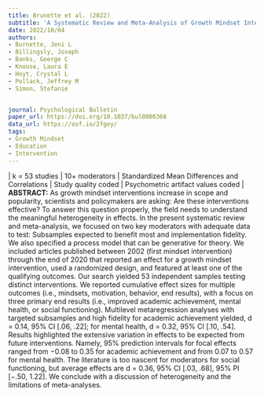 ```yaml
---
title: Brunette et al. (2022)
subtitle: 'A Systematic Review and Meta-Analysis of Growth Mindset Interventions: For Whom, How, and Why Might Such Interventions Work?'
date: 2022/10/04
authors:
- Burnette, Jeni L
- Billingsly, Joseph
- Banks, Goerge C
- Knouse, Laura E
- Hoyt, Crystal L
- Pollack, Jeffrey M
- Simon, Stefanie


journal: Psychological Bulletin
paper_url: https://doi.org/10.1037/bul0000368
data_url: https://osf.io/2fgey/
tags:
- Growth Mindset
- Education
- Intervention
---
```


| k = 53 studies | 10+ moderators | Standardized Mean Differences and Correlations | Study quality coded | Psychometric artifact values coded | **ABSTRACT:**  As growth mindset interventions increase in scope and popularity, scientists and policymakers are asking: Are these interventions effective? To answer this question properly, the field needs to understand the meaningful heterogeneity in effects. In the present systematic review and meta-analysis, we focused on two key moderators with adequate data to test: Subsamples expected to benefit most and implementation fidelity. We also specified a process model that can be generative for theory. We included articles published between 2002 (first mindset intervention) through the end of 2020 that reported an effect for a growth mindset intervention, used a randomized design, and featured at least one of the qualifying outcomes. Our search yielded 53 independent samples testing distinct interventions. We reported cumulative effect sizes for multiple outcomes (i.e., mindsets, motivation, behavior, end results), with a focus on three primary end results (i.e., improved academic achievement, mental health, or social functioning). Multilevel metaregression analyses with targeted subsamples and high fidelity for academic achievement yielded, d = 0.14, 95% CI [.06, .22]; for mental health, d = 0.32, 95% CI [.10, .54]. Results highlighted the extensive variation in effects to be expected from future interventions. Namely, 95% prediction intervals for focal effects ranged from −0.08 to 0.35 for academic achievement and from 0.07 to 0.57 for mental health. The literature is too nascent for moderators for social functioning, but average effects are d = 0.36, 95% CI [.03, .68], 95% PI [−.50, 1.22]. We conclude with a discussion of heterogeneity and the limitations of meta-analyses.
